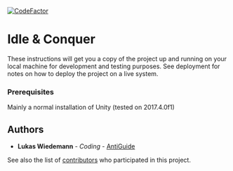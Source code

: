 [![CodeFactor](https://www.codefactor.io/repository/github/antiguide/idleandconquer/badge)](https://www.codefactor.io/repository/github/antiguide/idleandconquer)



# Idle & Conquer

These instructions will get you a copy of the project up and running on your local machine for development and testing purposes. See deployment for notes on how to deploy the project on a live system.

### Prerequisites

Mainly a normal installation of Unity (tested on 2017.4.0f1)

## Authors

* **Lukas Wiedemann** - *Coding* - [AntiGuide](https://github.com/AntiGuide)

See also the list of [contributors](https://github.com/AntiGuide/IdleAndConquer/contributors) who participated in this project.
